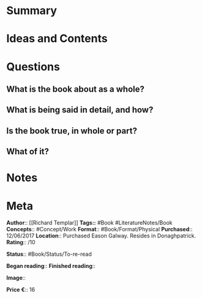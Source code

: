 # Summary

# Ideas and Contents

# Questions
## What is the book about as a whole?

## What is being said in detail, and how?

## Is the book true, in whole or part?

## What of it?

# Notes

# Meta
**Author**:: [[Richard Templar]]
**Tags::** #Book #LiteratureNotes/Book 
**Concepts**:: #Concept/Work 
**Format**:: #Book/Format/Physical 
**Purchased**:: 12/06/2017
**Location**:: Purchased Eason Galway. Resides in Donaghpatrick.
**Rating**:: /10

**Status**:: #Book/Status/To-re-read 

**Began reading**:: 
**Finished reading**:: 

**Image**:: 

**Price €**:: 16